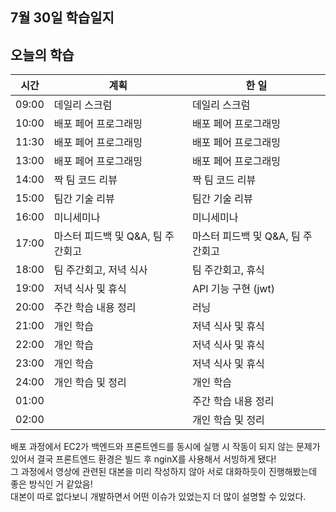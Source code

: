 ## 7월 30일 학습일지

## 오늘의 학습

| 시간  | 계획                              | 한 일                             |
| ----- | --------------------------------- | --------------------------------- |
| 09:00 | 데일리 스크럼                     | 데일리 스크럼                     |
| 10:00 | 배포 페어 프로그래밍              | 배포 페어 프로그래밍              |
| 11:30 | 배포 페어 프로그래밍              | 배포 페어 프로그래밍              |
| 13:00 | 배포 페어 프로그래밍              | 배포 페어 프로그래밍              |
| 14:00 | 짝 팀 코드 리뷰                   | 짝 팀 코드 리뷰                   |
| 15:00 | 팀간 기술 리뷰                    | 팀간 기술 리뷰                    |
| 16:00 | 미니세미나                        | 미니세미나                        |
| 17:00 | 마스터 피드백 및 Q&A, 팀 주간회고 | 마스터 피드백 및 Q&A, 팀 주간회고 |
| 18:00 | 팀 주간회고, 저녁 식사            | 팀 주간회고, 휴식                 |
| 19:00 | 저녁 식사 및 휴식                 | API 기능 구현 (jwt)               |
| 20:00 | 주간 학습 내용 정리               | 러닝                              |
| 21:00 | 개인 학습                         | 저녁 식사 및 휴식                 |
| 22:00 | 개인 학습                         | 저녁 식사 및 휴식                 |
| 23:00 | 개인 학습                         | 저녁 식사 및 휴식                 |
| 24:00 | 개인 학습 및 정리                 | 개인 학습                         |
| 01:00 |                                   | 주간 학습 내용 정리               |
| 02:00 |                                   | 개인 학습 및 정리                 |

배포 과정에서 EC2가 백엔드와 프론트엔드를 동시에 실행 시 작동이 되지 않는 문제가 있어서 결국 프론트엔드 환경은 빌드 후 nginX를 사용해서 서빙하게 됐다!  
그 과정에서 영상에 관련된 대본을 미리 작성하지 않아 서로 대화하듯이 진행해봤는데 좋은 방식인 거 같았음!  
대본이 따로 없다보니 개발하면서 어떤 이슈가 있었는지 더 많이 설명할 수 있었다.
